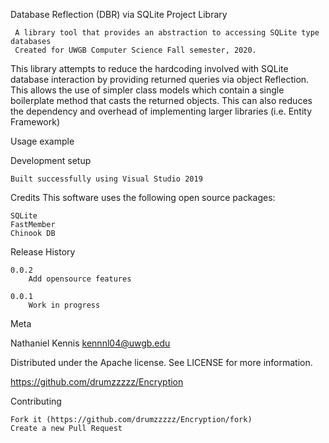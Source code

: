 Database Reflection (DBR) via SQLite Project Library 

     A library tool that provides an abstraction to accessing SQLite type databases
     Created for UWGB Computer Science Fall semester, 2020.

This library attempts to reduce the hardcoding involved with SQLite database interaction
by providing returned queries via object Reflection. This allows the use of simpler 
class models which contain a single boilerplate method that casts the returned objects.
This can also reduces the dependency and overhead of implementing larger libraries (i.e. Entity Framework)  

Usage example

    


Development setup

    
    Built successfully using Visual Studio 2019

Credits
This software uses the following open source packages:

    SQLite 
    FastMember
    Chinook DB


Release History

    0.0.2
        Add opensource features

    0.0.1
        Work in progress

Meta

Nathaniel Kennis kennnl04@uwgb.edu

Distributed under the Apache license. See LICENSE for more information.

https://github.com/drumzzzzz/Encryption


Contributing

    Fork it (https://github.com/drumzzzzz/Encryption/fork)
    Create a new Pull Request


